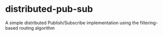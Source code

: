 # distributed-pub-sub
A simple distributed Publish/Subscribe implementation using the filtering-based routing algorithm
